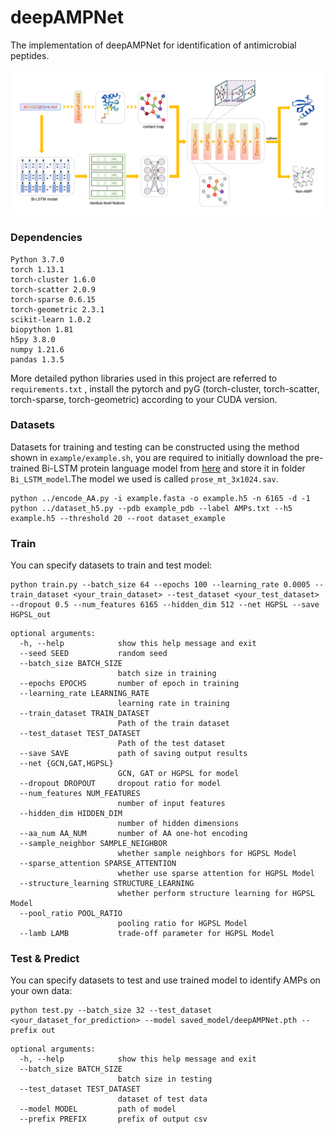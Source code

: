 # deepAMPNet
The implementation of deepAMPNet for identification of antimicrobial peptides.
<p align="center">
	<img src="deepAMPNet.png"> 
</p>  

### Dependencies<br>
```
Python 3.7.0
torch 1.13.1
torch-cluster 1.6.0
torch-scatter 2.0.9
torch-sparse 0.6.15
torch-geometric 2.3.1
scikit-learn 1.0.2
biopython 1.81
h5py 3.8.0
numpy 1.21.6
pandas 1.3.5
```
More detailed python libraries used in this project are referred to ` requirements.txt ` , install the pytorch and pyG (torch-cluster, torch-scatter, torch-sparse, torch-geometric) according to your CUDA version.<br>
### Datasets<br>
Datasets for training and testing can be constructed using the method shown in 	`example/example.sh`, you are required to initially download the pre-trained Bi-LSTM protein language model from [here](http://bergerlab-downloads.csail.mit.edu/prose/saved_models.zip) and store it in folder `Bi_LSTM_model`.The model we used is called `prose_mt_3x1024.sav`.<br>
```
python ../encode_AA.py -i example.fasta -o example.h5 -n 6165 -d -1
python ../dataset_h5.py --pdb example_pdb --label AMPs.txt --h5 example.h5 --threshold 20 --root dataset_example
```
### Train<br>
You can specify datasets to train and test model:  
```
python train.py --batch_size 64 --epochs 100 --learning_rate 0.0005 --train_dataset <your_train_dataset> --test_dataset <your_test_dataset> --dropout 0.5 --num_features 6165 --hidden_dim 512 --net HGPSL --save HGPSL_out
```
```
optional arguments:
  -h, --help            show this help message and exit
  --seed SEED           random seed
  --batch_size BATCH_SIZE
                        batch size in training
  --epochs EPOCHS       number of epoch in training
  --learning_rate LEARNING_RATE
                        learning rate in training
  --train_dataset TRAIN_DATASET
                        Path of the train dataset
  --test_dataset TEST_DATASET
                        Path of the test dataset
  --save SAVE           path of saving output results
  --net {GCN,GAT,HGPSL}
                        GCN, GAT or HGPSL for model
  --dropout DROPOUT     dropout ratio for model
  --num_features NUM_FEATURES
                        number of input features
  --hidden_dim HIDDEN_DIM
                        number of hidden dimensions
  --aa_num AA_NUM       number of AA one-hot encoding
  --sample_neighbor SAMPLE_NEIGHBOR
                        whether sample neighbors for HGPSL Model
  --sparse_attention SPARSE_ATTENTION
                        whether use sparse attention for HGPSL Model
  --structure_learning STRUCTURE_LEARNING
                        whether perform structure learning for HGPSL Model
  --pool_ratio POOL_RATIO
                        pooling ratio for HGPSL Model
  --lamb LAMB           trade-off parameter for HGPSL Model
```
### Test & Predict<br>
You can specify datasets to test and use trained model to identify AMPs on your own data:  
```
python test.py --batch_size 32 --test_dataset <your_dataset_for_prediction> --model saved_model/deepAMPNet.pth --prefix out
```
```
optional arguments:
  -h, --help            show this help message and exit
  --batch_size BATCH_SIZE
                        batch size in testing
  --test_dataset TEST_DATASET
                        dataset of test data
  --model MODEL         path of model
  --prefix PREFIX       prefix of output csv
```
